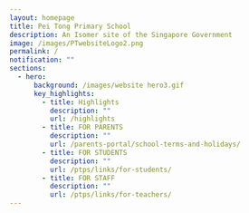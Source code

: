 ```yaml
---
layout: homepage
title: Pei Tong Primary School
description: An Isomer site of the Singapore Government
image: /images/PTwebsiteLogo2.png
permalink: /
notification: ""
sections:
  - hero:
      background: /images/website hero3.gif
      key_highlights:
        - title: Highlights
          description: ""
          url: /highlights
        - title: FOR PARENTS
          description: ""
          url: /parents-portal/school-terms-and-holidays/
        - title: FOR STUDENTS
          description: ""
          url: /ptps/links/for-students/
        - title: FOR STAFF
          description: ""
          url: /ptps/links/for-teachers/
---
```

